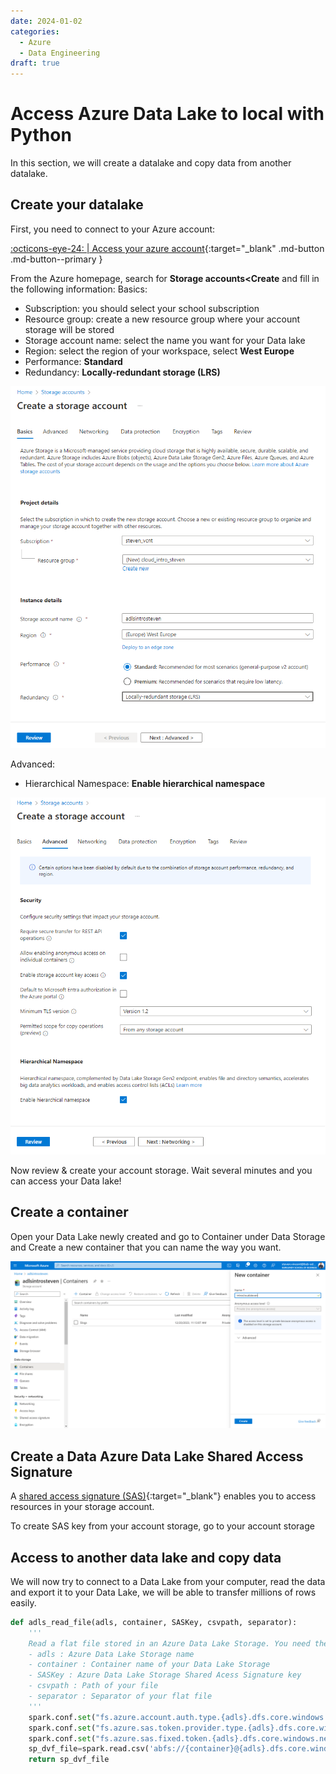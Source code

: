```yaml
---
date: 2024-01-02 
categories:
  - Azure
  - Data Engineering
draft: true
---
```


# Access Azure Data Lake to local with Python

In this section, we will create a datalake and copy data from another datalake.

## Create your datalake

First, you need to connect to your Azure account:

[:octicons-eye-24: | Access your azure account](https://portal.azure.com/#home){:target="_blank" .md-button .md-button--primary }

From the Azure homepage, search for **Storage accounts<Create** and fill in the following information:
Basics:

- Subscription: you should select your school subscription
- Resource group: create a new resource group where your account storage will be stored
- Storage account name: select the name you want for your Data lake
- Region: select the region of your workspace, select **West Europe**
- Performance: **Standard**
- Redundancy: **Locally-redundant storage (LRS)**

<!-- more -->

![image](../../assets/images/azure_create_account_storage.png)

Advanced:

- Hierarchical Namespace: **Enable hierarchical namespace**

![image](../../assets/images/azure_create_account_storage_advanced.png)

Now review & create your account storage. Wait several minutes and you can access your Data lake!

## Create a container

Open your Data Lake newly created and go to Container under Data Storage and Create a new container that you can name the way you want.

![image](../../assets/images/azure_create_adls_container.png)

## Create a Data Azure Data Lake Shared Access Signature

A [shared access signature (SAS)](https://learn.microsoft.com/en-us/azure/storage/common/storage-sas-overview){:target="_blank"} enables you to access resources in your storage account.

To create SAS key from your account storage, go to your account storage

## Access to another data lake and copy data

We will now try to connect to a Data Lake from your computer, read the data and export it to your Data Lake, we will be able to transfer millions of rows easily.

```python title="Definition to access csv from a datalake"
def adls_read_file(adls, container, SASKey, csvpath, separator):
    '''
    Read a flat file stored in an Azure Data Lake Storage. You need the following arguments to make it work:
    - adls : Azure Data Lake Storage name
    - container : Container name of your Data Lake Storage
    - SASKey : Azure Data Lake Storage Shared Acess Signature key
    - csvpath : Path of your file
    - separator : Separator of your flat file
    '''
    spark.conf.set("fs.azure.account.auth.type.{adls}.dfs.core.windows.net".format(adls=adls), "SAS")
    spark.conf.set("fs.azure.sas.token.provider.type.{adls}.dfs.core.windows.net".format(adls=adls), "org.apache.hadoop.fs.azurebfs.sas.FixedSASTokenProvider")
    spark.conf.set("fs.azure.sas.fixed.token.{adls}.dfs.core.windows.net".format(adls=adls), str(SASKey))
    sp_dvf_file=spark.read.csv('abfs://{container}@{adls}.dfs.core.windows.net/{csvpath}'.format(adls=adls, container=container, csvpath=csvpath),sep=separator, header=True)
    return sp_dvf_file
    
```
